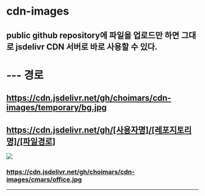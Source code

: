 # cdn-images

## public github repository에 파일을 업로드만 하면 그대로 jsdelivr CDN 서버로 바로 사용할 수 있다.
# --- 경로
## https://cdn.jsdelivr.net/gh/choimars/cdn-images/temporary/bg.jpg
## https://cdn.jsdelivr.net/gh/[사용자명]/[레포지토리명]/[파일경로]


![](https://cdn.jsdelivr.net/gh/choimars/cdn-images/cmars/office.jpg)
### https://cdn.jsdelivr.net/gh/choimars/cdn-images/cmars/office.jpg
---